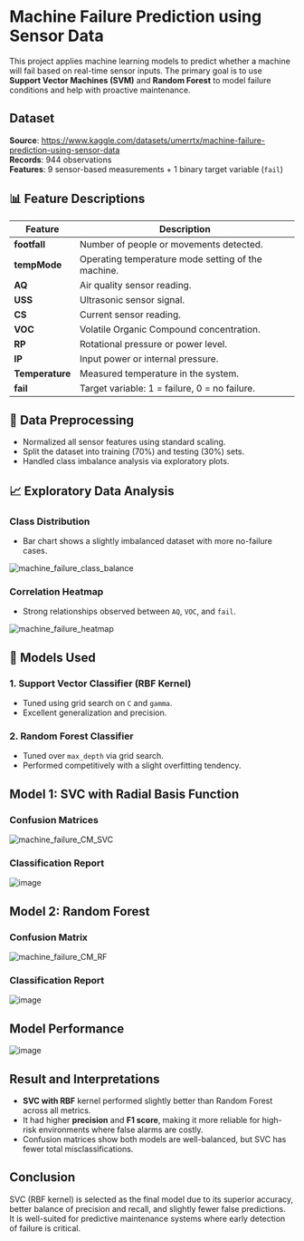 # Machine Failure Prediction using Sensor Data

This project applies machine learning models to predict whether a machine will fail based on real-time sensor inputs. The primary goal is to use **Support Vector Machines (SVM)** and **Random Forest** to model failure conditions and help with proactive maintenance.

## Dataset

**Source**: https://www.kaggle.com/datasets/umerrtx/machine-failure-prediction-using-sensor-data  
**Records**: 944 observations  
**Features**: 9 sensor-based measurements + 1 binary target variable (`fail`)

## 📊 Feature Descriptions

| Feature         | Description |
|----------------|-------------|
| **footfall**     | Number of people or movements detected. |
| **tempMode**     | Operating temperature mode setting of the machine. |
| **AQ**           | Air quality sensor reading. |
| **USS**          | Ultrasonic sensor signal. |
| **CS**           | Current sensor reading. |
| **VOC**          | Volatile Organic Compound concentration. |
| **RP**           | Rotational pressure or power level. |
| **IP**           | Input power or internal pressure. |
| **Temperature**  | Measured temperature in the system. |
| **fail**         | Target variable: 1 = failure, 0 = no failure. |

## 🔧 Data Preprocessing

- Normalized all sensor features using standard scaling.
- Split the dataset into training (70%) and testing (30%) sets.
- Handled class imbalance analysis via exploratory plots.

## 📈 Exploratory Data Analysis

### Class Distribution

- Bar chart shows a slightly imbalanced dataset with more no-failure cases.

![machine_failure_class_balance](https://github.com/user-attachments/assets/3d05b97c-4105-4e5f-b01d-d868a686029b)

### Correlation Heatmap

- Strong relationships observed between `AQ`, `VOC`, and `fail`.

![machine_failure_heatmap](https://github.com/user-attachments/assets/81501847-7abd-4be7-8f8b-624e1b7bdaed)


## 🤖 Models Used

### 1. **Support Vector Classifier (RBF Kernel)**
- Tuned using grid search on `C` and `gamma`.
- Excellent generalization and precision.

### 2. **Random Forest Classifier**
- Tuned over `max_depth` via grid search.
- Performed competitively with a slight overfitting tendency.

## Model 1: SVC with Radial Basis Function

### Confusion Matrices

![machine_failure_CM_SVC](https://github.com/user-attachments/assets/f2fb1fb4-6420-401b-b423-9b7edc9fc26a)

### Classification Report

![image](https://github.com/user-attachments/assets/c976764e-66ea-4d1b-95a2-91a490d668fd)

## Model 2: Random Forest

### Confusion Matrix

![machine_failure_CM_RF](https://github.com/user-attachments/assets/ff87180b-05ad-401f-9498-4738467e05bc)

### Classification Report

![image](https://github.com/user-attachments/assets/0dda47ec-68db-4766-af22-221f9ce2935d)


## Model Performance

![image](https://github.com/user-attachments/assets/22f0e655-5ef7-47cf-b9d4-5d60cf8b7fb1)


## Result and Interpretations

- **SVC with RBF** kernel performed slightly better than Random Forest across all metrics.
- It had higher **precision** and **F1 score**, making it more reliable for high-risk environments where false alarms are costly.
- Confusion matrices show both models are well-balanced, but SVC has fewer total misclassifications.

## Conclusion

SVC (RBF kernel) is selected as the final model due to its superior accuracy, better balance of precision and recall, and slightly fewer false predictions.  
It is well-suited for predictive maintenance systems where early detection of failure is critical.
